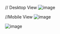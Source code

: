 // Desktop View 
![image](https://github.com/user-attachments/assets/58f0fa21-eec0-404f-a12b-51f45734901c)

//Mobile View
![image](https://github.com/user-attachments/assets/20cd575f-5c5c-4ce9-9a88-c4bb48568486)

![image](https://github.com/user-attachments/assets/609ddb95-c34d-4cac-9db1-a08eb66fc6d1)


